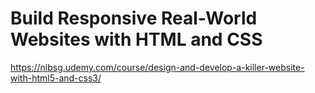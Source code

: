 # Build Responsive Real-World Websites with HTML and CSS
https://nlbsg.udemy.com/course/design-and-develop-a-killer-website-with-html5-and-css3/
